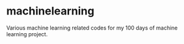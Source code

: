 # machinelearning
Various machine learning related codes for my 100 days of machine learning project.
